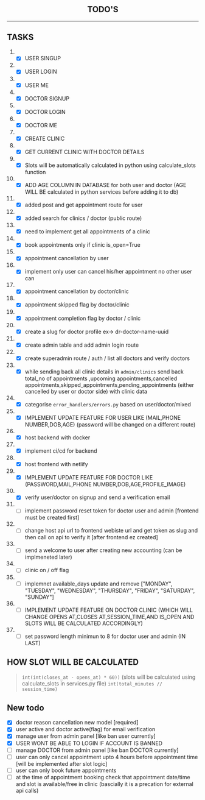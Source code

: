 #

<h2 align='center'>TODO'S</h2>
<hr>

## TASKS

1. - [X] USER SINGUP
1. - [X] USER LOGIN
1. - [X] USER ME
1. - [X] DOCTOR SIGNUP
1. - [X] DOCTOR LOGIN
1. - [X] DOCTOR ME
1. - [X] CREATE CLINIC
1. - [X] GET CURRENT CLINIC WITH DOCTOR DETAILS
1. - [x] Slots will be automatically calculated in python using calculate_slots function
1. - [x] ADD AGE COLUMN IN DATABASE for both user and doctor (AGE WILL BE calculated in python services before adding it to db)
1. - [x] added post and get appointment route for user
1. - [x] added search for clinics / doctor (public route)
1. - [x] need to implement get all appointments of a clinic
1. - [x] book appointments only if clinic is_open=True
1. - [x] appointment cancellation by user
1. - [x] implement only user can cancel his/her appointment no other user can
1. - [x] appointment cancellation by doctor/clinic
1. - [x] appointment skipped flag by doctor/clinic
1. - [x] appointment completion  flag by doctor / clinic
1. - [x] create a slug for doctor profile ex-> dr-doctor-name-uuid
1. - [x] create admin table and add admin login route
1. - [x] create superadmin route / auth / list all doctors and verify doctors
1. - [x] while sending back all clinic details in `admin/clinics` send back total_no of appointments ,upcoming appointments,cancelled appointments,skipped_appointments,pending_appointments (either cancelled by user or doctor side) with clinic data
1. - [x] categorise `error_handlers/errors.py` based on user/doctor/mixed
1. - [x] IMPLEMENT UPDATE FEATURE FOR USER LIKE (MAIL,PHONE NUMBER,DOB,AGE) (password will be changed on a different route)
1. - [x] host backend with docker
1. - [x] implement ci/cd for backend
1. - [x] host frontend with netlify
1. - [x] IMPLEMENT UPDATE FEATURE FOR DOCTOR LIKE (PASSWORD,MAIL,PHONE NUMBER,DOB,AGE,PROFILE_IMAGE)
1. - [x] verify user/doctor on signup and send a verification email
1. - [ ] implement password reset token for doctor user and admin [frontend must be created first]
1. - [ ] change host api url to frontend webiste url and get token as slug and then call on api to verify it [after frontend ez created]
1. - [ ] send a welcome to user after creating new accounting (can be implmeneted later)
1. - [ ] clinic on / off flag
1. - [ ] implemnet available_days update and remove ["MONDAY", "TUESDAY", "WEDNESDAY", "THURSDAY", "FRIDAY", "SATURDAY", "SUNDAY"]
1. - [ ] IMPLEMENT UPDATE FEATURE ON DOCTOR CLINIC (WHICH WILL CHANGE OPENS AT,CLOSES AT,SESSION_TIME,AND IS_OPEN AND SLOTS WILL BE CALCULATED ACCORDINGLY)
1. - [ ] set password length minimun to 8 for doctor user and admin (IN LAST)

## HOW SLOT WILL BE CALCULATED

> `int(int(closes_at - opens_at) * 60))` (slots will be calculated using calculate_slots in services.py file)
> `int(total_minutes // session_time)`

## New todo

- [x] doctor reason cancellation new model [required]
- [x] user active  and doctor active(flag) for email verification
- [X] manage user from admin panel [like ban user currently]
- [X] USER WONT BE ABLE TO LOGIN IF ACCOUNT IS BANNED
- [ ] manage DOCTOR from admin panel [like ban DOCTOR currently]
- [ ] user can only cancel appointment upto 4 hours before appointment time [will be implemented after slot logic]
- [ ] user can only book future appointments
- [ ] at the time of appointment booking check that appointment date/time and slot is available/free in clinic (bascially it is a precation for external api calls)
